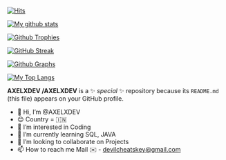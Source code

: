 [![Hits](https://hits.seeyoufarm.com/api/count/incr/badge.svg?url=https%3A%2F%2Fgithub.com%2FAXELXDEVcount_bg=%2379C83D&title_bg=%230084FF&icon=arduino.svg&icon_color=%2300FF20&title=Stalks&edge_flat=false)](https://hits.seeyoufarm.com)

[![My github stats](https://github-readme-stats.vercel.app/api?username=DesiNobita&count_private=true&show_icons=true&theme=radical&include_all_commits=true&custom_title=𓆩𝐀ᴋ𝐀s𝐇𓆪™+Github+Stats)](https://github.com/AXELXDEV)

[![Github Trophies](https://github-profile-trophy.vercel.app/?username=AXELXDEV&theme=darkhub&no-bg=true&margin-w=15&margin-h=10&row=1&column=6&count_private=true)](https://github.com/ryo-ma/github-profile-trophy)

[![GitHub Streak](http://github-readme-streak-stats.herokuapp.com?user=AXELXDEV&theme=black-ice)](https://git.io/streak-stats)

[![Github Graphs](https://activity-graph.herokuapp.com/graph?username=AXELXDEV&bg_color=1F222E&color=F8D866&line=F85D7F&point=FFFFFF&hide_border=true)](https://github.com/AXELXDEV)

[![My Top Langs](https://github-readme-stats.vercel.app/api/top-langs/?username=AXELXDEV&layout=compact&theme=cobalt)](https://github.com/AXELXDEV)

**AXELXDEV
/AXELXDEV** is a ✨ _special_ ✨ repository because its `README.md` (this file) appears on your GitHub profile.

- 👋 Hi, I’m @AXELXDEV
- 😊 Country = 🇮🇳
- 👀 I’m interested in Coding
- 🌱 I’m currently learning SQL, JAVA
- 💞️ I’m looking to collaborate on Projects
- 📫 How to reach me
Mail ✉️ - devilcheatskey@gmail.com

<!---
AXELXDEV/AXELXDEV is a ✨ special ✨ repository because its `README.md` (this file) appears on your GitHub profile.
You can click the Preview link to take a look at your changes.
--->
